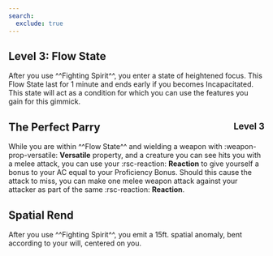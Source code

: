 ```yaml
---
search:
  exclude: true
---
```


## Level 3: Flow State

After you use ^^Fighting Spirit^^, you enter a state of heightened focus. This Flow State last for 1 minute and ends early if you becomes Incapacitated. This state will act as a condition for which you can use the features you gain for this gimmick. 

## The Perfect Parry <span style="float:right;"> <small> Level 3 </small> </span>

While you are within ^^Flow State^^ and wielding a weapon with :weapon-prop-versatile: **Versatile** property, and a creature you can see hits you with a melee attack, you can use your :rsc-reaction: **Reaction** to give yourself a bonus to your AC equal to your Proficiency Bonus. Should this cause the attack to miss, you can make one melee weapon attack against your attacker as part of the same :rsc-reaction: **Reaction**.

## Spatial Rend

After you use ^^Fighting Spirit^^, you emit a 15ft. spatial anomaly, bent according to your will, centered on you. 